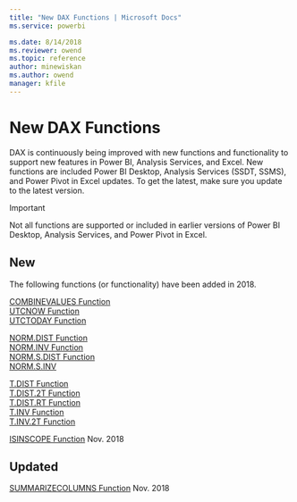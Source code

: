 ```yaml
---
title: "New DAX Functions | Microsoft Docs"
ms.service: powerbi 

ms.date: 8/14/2018
ms.reviewer: owend
ms.topic: reference
author: minewiskan
ms.author: owend
manager: kfile
---
```

# New DAX Functions

DAX is continuously being improved with new functions and functionality to support new features in Power BI, Analysis Services, and Excel. New functions are included Power BI Desktop, Analysis Services (SSDT, SSMS), and Power Pivot in Excel updates. To get the latest, make sure you update to the latest version.  

> [!IMPORTANT]
> Not all functions are supported or included in earlier versions of Power BI Desktop, Analysis Services, and Power Pivot in Excel.  

  
 ## New 

 The following functions (or functionality) have been added in 2018. 

[COMBINEVALUES Function](combinevalues-function-dax.md)   
[UTCNOW Function](utcnow-function-dax.md)   
[UTCTODAY Function](utctoday-function-dax.md)

[NORM.DIST Function](norm-dist-dax.md)   
[NORM.INV Function](norm-inv-dax.md)     
[NORM.S.DIST Function](norm-s-dist-dax.md)   
[NORM.S.INV](norm-s-inv-dax.md)   

[T.DIST Function](t-dist-dax.md)   
[T.DIST.2T Function](t-dist-2t-dax.md)   
[T.DIST.RT Function](t-dist-rt-dax.md)   
[T.INV Function](t-inv-dax.md)   
[T.INV.2T Function](t-inv-2t-dax.md)   

[ISINSCOPE Function](isinscope-function-dax.md)  Nov. 2018

 ## Updated

[SUMMARIZECOLUMNS Function](summarizecolumns-function-dax.md) Nov. 2018
 

  
  
  
  
